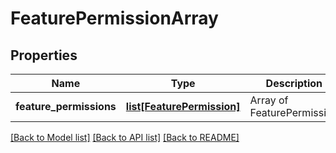 # FeaturePermissionArray

## Properties
Name | Type | Description | Notes
------------ | ------------- | ------------- | -------------
**feature_permissions** | [**list[FeaturePermission]**](FeaturePermission.md) | Array of FeaturePermission | 

[[Back to Model list]](../README.md#documentation-for-models) [[Back to API list]](../README.md#documentation-for-api-endpoints) [[Back to README]](../README.md)

